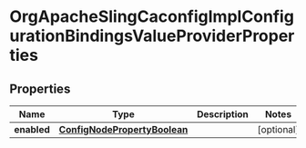 
# OrgApacheSlingCaconfigImplConfigurationBindingsValueProviderProperties

## Properties
Name | Type | Description | Notes
------------ | ------------- | ------------- | -------------
**enabled** | [**ConfigNodePropertyBoolean**](ConfigNodePropertyBoolean.md) |  |  [optional]



